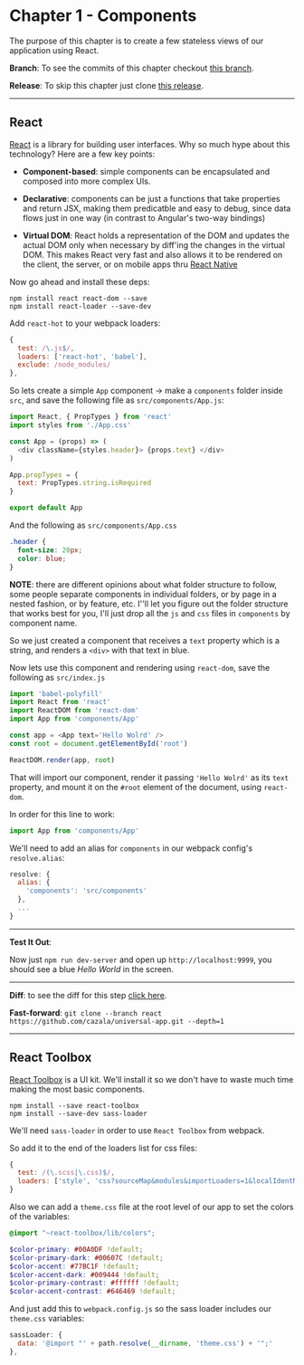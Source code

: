 # Chapter 1 - Components

The purpose of this chapter is to create a few stateless views of our application using React.

**Branch**: To see the commits of this chapter checkout [this branch](https://github.com/cazala/universal-app/pull/1).

**Release**: To skip this chapter just clone [this release](https://github.com/cazala/universal-app/releases/tag/Setup).

---

## React

[React](https://facebook.github.io/react/) is a library for building user interfaces. Why so much hype about this technology? Here are a few key points:

+ **Component-based**: simple components can be encapsulated and composed into more complex UIs. 

+ **Declarative**: components can be just a functions that take properties and return JSX, making them predicatble and easy to debug, since data flows just in one way (in contrast to Angular's two-way bindings)

+ **Virtual DOM**: React holds a representation of the DOM and updates the actual DOM only when necessary by diff'ing the changes in the virtual DOM. This makes React very fast and also  allows it to be rendered on the client, the server, or on mobile apps thru [React Native](https://facebook.github.io/react-native/)

Now go ahead and install these deps:

```
npm install react react-dom --save
npm install react-loader --save-dev
```
Add `react-hot` to your webpack loaders:

```js
{ 
  test: /\.js$/, 
  loaders: ['react-hot', 'babel'], 
  exclude: /node_modules/
},
```

So lets create a simple `App` component -> make a `components` folder inside `src`, and save the following file as `src/components/App.js`:

```js
import React, { PropTypes } from 'react'
import styles from './App.css'

const App = (props) => ( 
  <div className={styles.header}> {props.text} </div>
)

App.propTypes = { 
  text: PropTypes.string.isRequired
}

export default App
```

And the following as `src/components/App.css`

```css
.header { 
  font-size: 20px; 
  color: blue;
}
```

**NOTE**: there are different opinions about what folder structure to follow, some people separate components in individual folders, or by page in a nested fashion, or by feature, etc. I''ll let you figure out the folder structure that works best for you, I'll just drop all the `js` and `css` files in `components` by component name.

So we just created a component that receives a `text` property which is a string, and renders a `<div>` with that text in blue.

Now lets use this component and rendering using `react-dom`, save the following as `src/index.js`

```js
import 'babel-polyfill'
import React from 'react'
import ReactDOM from 'react-dom'
import App from 'components/App'

const app = <App text='Hello Wolrd' />
const root = document.getElementById('root')

ReactDOM.render(app, root)
```
That will import our component, render it passing `'Hello Wolrd'` as its `text` property, and mount it on the `#root` element of the document, using `react-dom`.

In order for this line to work:

```js
import App from 'components/App'
```

We'll need to add an alias for `components` in our webpack config's `resolve.alias`:

```js
resolve: { 
  alias: { 
    'components': 'src/components' 
  },
  ...
}
```

---

**Test It Out**:

Now just `npm run dev-server` and open up `http://localhost:9999`, you should see a blue *Hello World* in the screen.

---

**Diff**: to see the diff for this step [click here](https://github.com/cazala/universal-app/pull/1/commits/d11b8a90f856a391764331113c67962e82fc3b5c).

**Fast-forward**: `git clone --branch react https://github.com/cazala/universal-app.git --depth=1`

---

## React Toolbox

[React Toolbox](http://react-toolbox.com/) is a UI kit. We'll install it so we don't have to waste much time making the most basic components.

```
npm install --save react-toolbox
npm install --save-dev sass-loader
```

We'll need `sass-loader` in order to use `React Toolbox` from webpack.

So add it to the end of the loaders list for css files:

```js
{ 
  test: /(\.scss|\.css)$/, 
  loaders: ['style', 'css?sourceMap&modules&importLoaders=1&localIdentName=[name]__[local]___[hash:base64:5]', 'postcss', 'sass?sourceMap'] 
}

```

Also we can add a `theme.css` file at the root level of our app to set the colors of the variables:

```scss
@import "~react-toolbox/lib/colors";

$color-primary: #00A0DF !default;
$color-primary-dark: #00607C !default;
$color-accent: #77BC1F !default;
$color-accent-dark: #009444 !default;
$color-primary-contrast: #ffffff !default;
$color-accent-contrast: #646469 !default;
```

And just add this to `webpack.config.js` so the sass loader includes our `theme.css` variables:

```js
sassLoader: { 
  data: '@import "' + path.resolve(__dirname, 'theme.css') + '";' 
},
```








